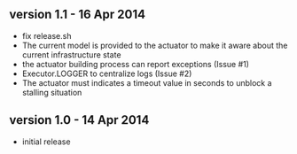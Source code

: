version 1.1 - 16 Apr 2014
-------------
- fix release.sh
- The current model is provided to the actuator
  to make it aware about the current infrastructure state
- the actuator building process can report exceptions (Issue #1)
- Executor.LOGGER to centralize logs (Issue #2)
- The actuator must indicates a timeout value in seconds to unblock a stalling situation

version 1.0 - 14 Apr 2014
-------------
- initial release
